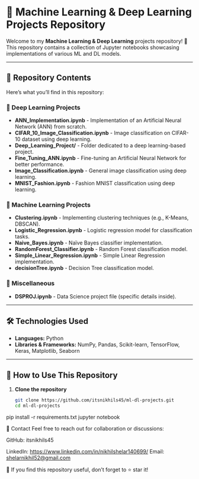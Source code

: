 # 🚀 Machine Learning & Deep Learning Projects Repository

Welcome to my **Machine Learning & Deep Learning** projects repository! 🎯  
This repository contains a collection of Jupyter notebooks showcasing implementations of various ML and DL models.

---

## 📂 Repository Contents

Here’s what you’ll find in this repository:

### 🔹 Deep Learning Projects
- **ANN_Implementation.ipynb** - Implementation of an Artificial Neural Network (ANN) from scratch.
- **CIFAR_10_Image_Classification.ipynb** - Image classification on CIFAR-10 dataset using deep learning.
- **Deep_Learning_Project/** - Folder dedicated to a deep learning-based project.
- **Fine_Tuning_ANN.ipynb** - Fine-tuning an Artificial Neural Network for better performance.
- **Image_Classification.ipynb** - General image classification using deep learning.
- **MNIST_Fashion.ipynb** - Fashion MNIST classification using deep learning.

### 🔹 Machine Learning Projects
- **Clustering.ipynb** - Implementing clustering techniques (e.g., K-Means, DBSCAN).
- **Logistic_Regression.ipynb** - Logistic regression model for classification tasks.
- **Naive_Bayes.ipynb** - Naïve Bayes classifier implementation.
- **RandomForest_Classifier.ipynb** - Random Forest classification model.
- **Simple_Linear_Regression.ipynb** - Simple Linear Regression implementation.
- **decisionTree.ipynb** - Decision Tree classification model.

### 🔹 Miscellaneous
- **DSPROJ.ipynb** - Data Science project file (specific details inside).

---

## 🛠️ Technologies Used
- **Languages:** Python  
- **Libraries & Frameworks:** NumPy, Pandas, Scikit-learn, TensorFlow, Keras, Matplotlib, Seaborn  

---

## 📌 How to Use This Repository
1. **Clone the repository**  
   ```bash
   git clone https://github.com/itsnikhils45/ml-dl-projects.git
   cd ml-dl-projects


pip install -r requirements.txt
jupyter notebook



📩 Contact
Feel free to reach out for collaboration or discussions:

GitHub: itsnikhils45

LinkedIn: https://www.linkedin.com/in/nikhilshelar140699/
Email: shelarnikhil52@gmail.com

🚀 If you find this repository useful, don’t forget to ⭐ star it!
